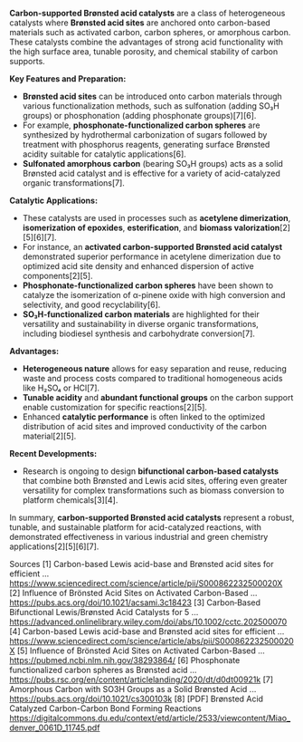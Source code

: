 **Carbon-supported Brønsted acid catalysts** are a class of heterogeneous catalysts where **Brønsted acid sites** are anchored onto carbon-based materials such as activated carbon, carbon spheres, or amorphous carbon. These catalysts combine the advantages of strong acid functionality with the high surface area, tunable porosity, and chemical stability of carbon supports.

**Key Features and Preparation:**
- **Brønsted acid sites** can be introduced onto carbon materials through various functionalization methods, such as sulfonation (adding SO₃H groups) or phosphonation (adding phosphonate groups)[7][6].
- For example, **phosphonate-functionalized carbon spheres** are synthesized by hydrothermal carbonization of sugars followed by treatment with phosphorus reagents, generating surface Brønsted acidity suitable for catalytic applications[6].
- **Sulfonated amorphous carbon** (bearing SO₃H groups) acts as a solid Brønsted acid catalyst and is effective for a variety of acid-catalyzed organic transformations[7].

**Catalytic Applications:**
- These catalysts are used in processes such as **acetylene dimerization**, **isomerization of epoxides**, **esterification**, and **biomass valorization**[2][5][6][7].
- For instance, an **activated carbon-supported Brønsted acid catalyst** demonstrated superior performance in acetylene dimerization due to optimized acid site density and enhanced dispersion of active components[2][5].
- **Phosphonate-functionalized carbon spheres** have been shown to catalyze the isomerization of α-pinene oxide with high conversion and selectivity, and good recyclability[6].
- **SO₃H-functionalized carbon materials** are highlighted for their versatility and sustainability in diverse organic transformations, including biodiesel synthesis and carbohydrate conversion[7].

**Advantages:**
- **Heterogeneous nature** allows for easy separation and reuse, reducing waste and process costs compared to traditional homogeneous acids like H₂SO₄ or HCl[7].
- **Tunable acidity** and **abundant functional groups** on the carbon support enable customization for specific reactions[2][5].
- Enhanced **catalytic performance** is often linked to the optimized distribution of acid sites and improved conductivity of the carbon material[2][5].

**Recent Developments:**
- Research is ongoing to design **bifunctional carbon-based catalysts** that combine both Brønsted and Lewis acid sites, offering even greater versatility for complex transformations such as biomass conversion to platform chemicals[3][4].

In summary, **carbon-supported Brønsted acid catalysts** represent a robust, tunable, and sustainable platform for acid-catalyzed reactions, with demonstrated effectiveness in various industrial and green chemistry applications[2][5][6][7].

Sources
[1] Carbon-based Lewis acid-base and Brønsted acid sites for efficient ... https://www.sciencedirect.com/science/article/pii/S000862232500020X
[2] Influence of Brönsted Acid Sites on Activated Carbon-Based ... https://pubs.acs.org/doi/10.1021/acsami.3c18423
[3] Carbon‐Based Bifunctional Lewis/Brønsted Acid Catalysts for 5 ... https://advanced.onlinelibrary.wiley.com/doi/abs/10.1002/cctc.202500070
[4] Carbon-based Lewis acid-base and Brønsted acid sites for efficient ... https://www.sciencedirect.com/science/article/abs/pii/S000862232500020X
[5] Influence of Brönsted Acid Sites on Activated Carbon-Based ... https://pubmed.ncbi.nlm.nih.gov/38293864/
[6] Phosphonate functionalized carbon spheres as Brønsted acid ... https://pubs.rsc.org/en/content/articlelanding/2020/dt/d0dt00921k
[7] Amorphous Carbon with SO3H Groups as a Solid Brønsted Acid ... https://pubs.acs.org/doi/10.1021/cs300103k
[8] [PDF] Brønsted Acid Catalyzed Carbon-Carbon Bond Forming Reactions https://digitalcommons.du.edu/context/etd/article/2533/viewcontent/Miao_denver_0061D_11745.pdf
